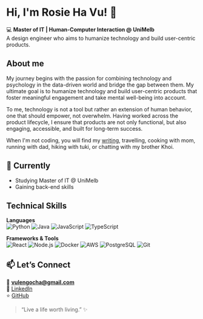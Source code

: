 # Hi, I'm Rosie Ha Vu! 👋

💻 **Master of IT | Human-Computer Interaction @ UniMelb**  
A design engineer who aims to humanize technology and build user-centric products.

## About me
My journey begins with the passion for combining technology and psychology in the data-driven world and bridge the gap between them. My ultimate goal is to humanize technology and build user-centric products that foster meaningful engagement and take mental well-being into account. 

To me, technology is not a tool but rather an extension of human behavior, one that should empower, not overwhelm. Having worked across the product lifecycle, I ensure that products are not only functional, but also engaging, accessible, and built for long-term success.

When I'm not coding, you will find my [writing](https://omniscient-gate-2e9.notion.site/Ha-Vu-s-Creative-Portfolio-1d0b894888b28002acb2e01651b4eb54?pvs=74), travelling, cooking with mom, running with dad, hiking with tuki, or chatting with my brother Khoi. 

## 🌱 Currently  
- Studying Master of IT @ UniMelb
- Gaining back-end skills

## Technical Skills  

**Languages**  
![Python](https://img.shields.io/badge/Python-000000?style=for-the-badge&logo=python)
![Java](https://img.shields.io/badge/Java-000000?style=for-the-badge&logo=java)
![JavaScript](https://img.shields.io/badge/JavaScript-000000?style=for-the-badge&logo=javascript)
![TypeScript](https://img.shields.io/badge/TypeScript-000000?style=for-the-badge&logo=typescript)

**Frameworks & Tools**  
![React](https://img.shields.io/badge/React-000000?style=for-the-badge&logo=react)
![Node.js](https://img.shields.io/badge/Node.js-000000?style=for-the-badge&logo=node.js)
![Docker](https://img.shields.io/badge/Docker-000000?style=for-the-badge&logo=docker)
![AWS](https://img.shields.io/badge/AWS-000000?style=for-the-badge&logo=amazonaws)
![PostgreSQL](https://img.shields.io/badge/PostgreSQL-000000?style=for-the-badge&logo=postgresql)
![Git](https://img.shields.io/badge/Git-000000?style=for-the-badge&logo=git)

## 📫 Let’s Connect  
📧 **vulengocha@gmail.com**  
🔗 [LinkedIn](https://www.linkedin.com/in/rosiehavu)  
⭐ [GitHub](https://github.com/rosiehavu)

> “Live a life worth living.” ✨

